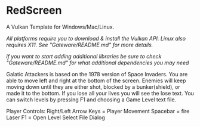 # RedScreen

A Vulkan Template for Windows/Mac/Linux.

*All platforms require you to download & install the Vulkan API.
Linux also requires X11. See "Gateware/README.md" for more details.*

*if you want to start adding additional libraries be sure to check 
"Gateware/README.md" for what additional dependencies you may need*


Galatic Attackers is based on the 1978 version of Space Invaders. You are able to move left and right at the bottom of the screen. Enemies will keep moving down until they are either shot, blocked by a bunker(shield), or made it to the bottom. If you lose all your lives you will see the lose text. You can switch levels by pressing F1 and choosing a Game Level text file. 

Player Controls:
Right/Left Arrow Keys = Player Movement
Spacebar = fire Laser
F1 = Open Level Select File Dialog
